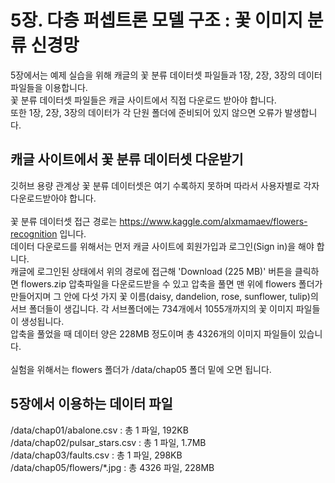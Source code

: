 # 5장. 다층 퍼셉트론 모델 구조 : 꽃 이미지 분류 신경망
5장에서는 예제 실습을 위해 캐글의 꽃 분류 데이터셋 파일들과 1장, 2장, 3장의 데이터 파일들을 이용합니다.<br/>
꽃 분류 데이터셋 파일들은 캐글 사이트에서 직접 다운로드 받아야 합니다.<br/>
또한 1장, 2장, 3장의 데이터가 각 단원 폴더에 준비되어 있지 않으면 오류가 발생합니다.

## 캐글 사이트에서 꽃 분류 데이터셋 다운받기
깃허브 용량 관계상 꽃 분류 데이터셋은 여기 수록하지 못하며 따라서 사용자별로 각자 다운로드받아야 합니다.<br/><br/>
꽃 분류 데이터셋 접근 경로는 https://www.kaggle.com/alxmamaev/flowers-recognition 입니다.<br/>
데이터 다운로드를 위해서는 먼저 캐글 사이트에 회원가입과 로그인(Sign in)을 해야 합니다.<br/>
캐글에 로그인된 상태에서 위의 경로에 접근해 'Download (225 MB)' 버튼을 클릭하면 flowers.zip 압축파일을 다운로드받을 수 있고
압축을 풀면 맨 위에 flowers 폴더가 만들어지며 그 안에 다섯 가지 꽃 이름(daisy,  dandelion,  rose,  sunflower,  tulip)의 서브 폴더들이 생깁니다.
각 서브폴더에는 734개에서 1055개까지의 꽃 이미지 파일들이 생성됩니다.<br/>
압축을 풀었을 때 데이터 양은 228MB 정도이며 총 4326개의 이미지 파일들이 있습니다.
<br/><br/>
실험을 위해서는 flowers 폴더가 /data/chap05 폴더 밑에 오면 됩니다.

## 5장에서 이용하는 데이터 파일
/data/chap01/abalone.csv : 총 1 파일, 192KB<br/>
/data/chap02/pulsar_stars.csv : 총 1 파일, 1.7MB<br/>
/data/chap03/faults.csv : 총 1 파일, 298KB<br/>
/data/chap05/flowers/\*.jpg : 총 4326 파일, 228MB<br/>

